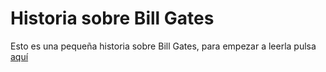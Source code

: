 # Historia sobre Bill Gates

Esto es una pequeña historia sobre Bill Gates, para empezar a leerla pulsa 
  [aquí](https://github.com/victorlopez00/LibreConfiguracion/edit/master/P1.md)
